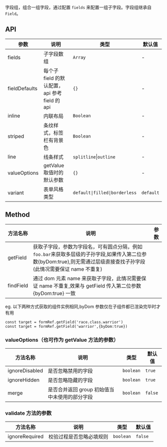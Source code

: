 字段组，组合一组字段，通过配置 `fields` 来配置一组子字段。字段组继承自 `Field`。

## API

| 参数 | 说明 | 类型 | 默认值 |
| --- | --- | --- | --- |
| fields | 子字段数组 | `Array` | - |
| fieldDefaults | 每个子 field 的默认配置，api 参考 field 的 api | `{}` | - |
| inline | 内联布局 | `Boolean` | - |
| striped | 条纹样式，标签栏有背景色 | `Boolean` | - |
| line | 线条样式 | `splitline`\|`outline` | - |
| valueOptions | getValue 取值时的默认参数 | `{}` | - |
| variant | 表单风格类型 | `default\|filled\|borderless` | `default` |

## Method

| 方法名称 | 说明 | 参数 |
| --- | --- | --- |
| getField | 获取子字段，参数为字段名，可有圆点分隔，例如`foo.bar`来获取多层级的子孙字段,如果传入第二位参数{byDom:true},则无需通过层级直接查找子孙字段(此情况需要保证 name 不重复) |  |
| findField | 通过 dom 元素 name 来获取子字段，此情况需要保证 name 不重复,效果与 getField 传入第二位参数{byDom:true} 一致 |  |

eg. 以下两种方式获取的组件实例相同,byDom 参数仅在子组件都已渲染完毕时才有用

```
const target = formRef.getField('race.class.warrior')
const target = formRef.getField('warrior',{byDom:true})
```

### valueOptions（也可作为 getValue 方法的参数）

| 方法名称       | 说明                                          | 类型      | 默认值  |
| -------------- | --------------------------------------------- | --------- | ------- |
| ignoreDisabled | 是否忽略禁用的字段                            | `boolean` | `true`  |
| ignoreHidden   | 是否忽略隐藏的字段                            | `boolean` | `true`  |
| merge          | 是否合并返回 group 初始值当中未使用的部分字段 | `boolean` | `false` |

### validate 方法的参数

| 方法名称       | 说明                     | 类型      | 默认值  |
| -------------- | ------------------------ | --------- | ------- |
| ignoreRequired | 校验过程是否忽略必填规则 | `boolean` | `false` |
